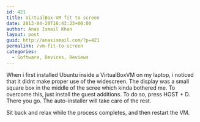 ```yaml
---
id: 421
title: VirtualBox-VM fit to screen
date: 2013-04-20T16:43:23+00:00
author: Anas Ismail Khan
layout: post
guid: http://anasismail.com/?p=421
permalink: /vm-fit-to-screen
categories:
  - Software, Devices, Reviews
---
```

When i first installed Ubuntu inside a VirtualBoxVM on my laptop, i noticed that it didnt make proper use of the widescreen. The display was a small square box in the middle of the scree which kinda bothered me. To overcome this, just install the guest additions. To do so, press HOST + D. There you go. The auto-installer will take care of the rest.

Sit back and relax while the process completes, and then restart the VM.